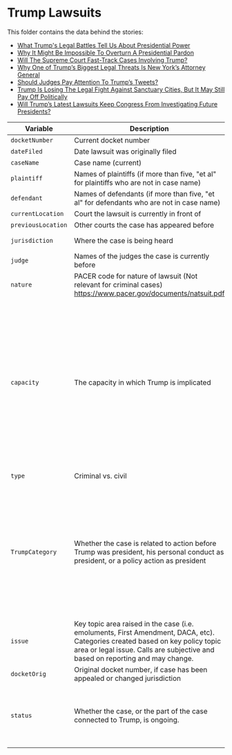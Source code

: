 # Trump Lawsuits

This folder contains the data behind the stories: 

- [What Trump's Legal Battles Tell Us About Presidential Power](https://fivethirtyeight.com/features/what-trumps-legal-battles-tell-us-about-presidential-power/)
- [Why It Might Be Impossible To Overturn A Presidential Pardon](https://fivethirtyeight.com/features/why-it-might-be-impossible-to-overturn-a-presidential-pardon/)
- [Will The Supreme Court Fast-Track Cases Involving Trump?](https://fivethirtyeight.com/features/will-the-supreme-court-fast-track-cases-involving-trump/)
- [Why One of Trump’s Biggest Legal Threats Is New York’s Attorney General](https://fivethirtyeight.com/features/why-one-of-trumps-biggest-legal-threats-is-new-yorks-attorney-general/)
- [Should Judges Pay Attention To Trump’s Tweets?](https://fivethirtyeight.com/features/should-judges-pay-attention-to-trumps-tweets/)
- [Trump Is Losing The Legal Fight Against Sanctuary Cities, But It May Still Pay Off Politically](https://fivethirtyeight.com/features/trump-is-losing-the-legal-fight-against-sanctuary-cities-but-it-may-still-pay-off-politically/)
- [Will Trump’s Latest Lawsuits Keep Congress From Investigating Future Presidents?](https://fivethirtyeight.com/features/will-trumps-latest-lawsuits-keep-congress-from-investigating-future-presidents/)

Variable	| Description | Values
---|---|----
`docketNumber` | Current docket number
`dateFiled` | Date lawsuit was originally filed
`caseName` | Case name (current)
`plaintiff` | Names of plaintiffs (if more than five, "et al" for plaintiffs who are not in case name)
`defendant` | Names of defendants (if more than five, "et al" for defendants who are not in case name)
`currentLocation` | Court the lawsuit is currently in front of
`previousLocation` | Other courts the case has appeared before 
`jurisdiction` | Where the case is being heard | 1 = Federal; 2 = State
`judge` | Names of the judges the case is currently before
`nature` | PACER code for nature of lawsuit (Not relevant for criminal cases) https://www.pacer.gov/documents/natsuit.pdf
`capacity` | The capacity in which Trump is implicated | 1 = Case directed at Trump personally; 2 = Case directed at action of Trump administration; 3 = Trump as plaintiff; 4 = Trump administration as plaintiff; 5 = Case directed at Trump associate; 6 = Other
`type` | Criminal vs. civil | 1 = Criminal; 2 = Civil
`TrumpCategory` | Whether the case is related to action before Trump was president, his personal conduct as president, or a policy action as president | 1 = Case directed at pre-presidency action; 2 = Case directed at personal action of Trump as president; 3 = Case directed at policy action of Trump as president
`issue` | Key topic area raised in the case (i.e. emoluments, First Amendment, DACA, etc). Categories created based on key policy topic area or legal issue. Calls are subjective and based on reporting and may change.
`docketOrig` | Original docket number, if case has been appealed or changed jurisdiction
`status` | Whether the case, or the part of the case connected to Trump, is ongoing. | 1 = Case is ongoing; 2 = Case or part of case connected to Trump is closed
